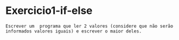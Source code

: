 # Exercicio1-if-else

    Escrever um	 programa que ler 2 valores (considere que não serão informados	valores	iguais)	e escrever o maior deles.

